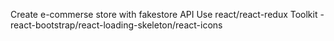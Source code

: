 Create e-commerse store with fakestore API 
Use react/react-redux
Toolkit - react-bootstrap/react-loading-skeleton/react-icons

